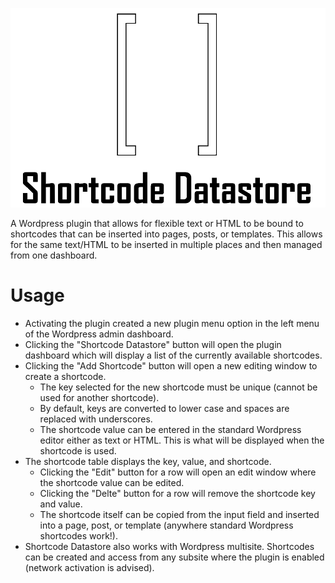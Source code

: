![ShortcodeDatastore Logo](shortcode-datastore/assets/ShortcodeDatastoreLogo.png)

A Wordpress plugin that allows for flexible text or HTML to be bound to shortcodes that can be inserted into pages, posts, or templates. This allows for the same text/HTML to be inserted in multiple places and then managed from one dashboard.

# Usage
- Activating the plugin created a new plugin menu option in the left menu of the Wordpress admin dashboard.
- Clicking the "Shortcode Datastore" button will open the plugin dashboard which will display a list of the currently available shortcodes.
- Clicking the "Add Shortcode" button will open a new editing window to create a shortcode. 
    - The key selected for the new shortcode must be unique (cannot be used for another shortcode).
    - By default, keys are converted to lower case and spaces are replaced with underscores.
    - The shortcode value can be entered in the standard Wordpress editor either as text or HTML. This is what will be displayed when the shortcode is used.
- The shortcode table displays the key, value, and shortcode.
    - Clicking the "Edit" button for a row will open an edit window where the shortcode value can be edited.
    - Clicking the "Delte" button for a row will remove the shortcode key and value.
    - The shortcode itself can be copied from the input field and inserted into a page, post, or template (anywhere standard Wordpress shortcodes work!).
- Shortcode Datastore also works with Wordpress multisite. Shortcodes can be created and access from any subsite where the plugin is enabled (network activation is advised).